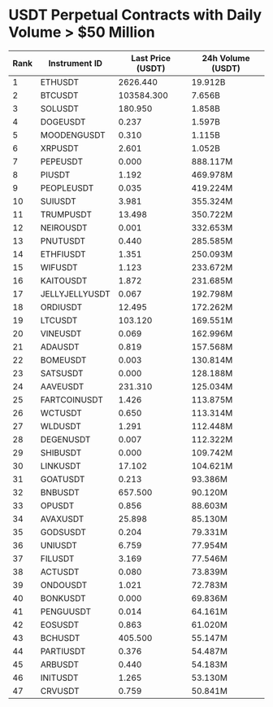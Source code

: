 # USDT Perpetual Contracts with Daily Volume > $50 Million

| Rank | Instrument ID | Last Price (USDT) | 24h Volume (USDT) |
|------|---------------|-------------------|-------------------|
| 1 | ETHUSDT | 2626.440 | 19.912B |
| 2 | BTCUSDT | 103584.300 | 7.656B |
| 3 | SOLUSDT | 180.950 | 1.858B |
| 4 | DOGEUSDT | 0.237 | 1.597B |
| 5 | MOODENGUSDT | 0.310 | 1.115B |
| 6 | XRPUSDT | 2.601 | 1.052B |
| 7 | PEPEUSDT | 0.000 | 888.117M |
| 8 | PIUSDT | 1.192 | 469.978M |
| 9 | PEOPLEUSDT | 0.035 | 419.224M |
| 10 | SUIUSDT | 3.981 | 355.324M |
| 11 | TRUMPUSDT | 13.498 | 350.722M |
| 12 | NEIROUSDT | 0.001 | 332.653M |
| 13 | PNUTUSDT | 0.440 | 285.585M |
| 14 | ETHFIUSDT | 1.351 | 250.093M |
| 15 | WIFUSDT | 1.123 | 233.672M |
| 16 | KAITOUSDT | 1.872 | 231.685M |
| 17 | JELLYJELLYUSDT | 0.067 | 192.798M |
| 18 | ORDIUSDT | 12.495 | 172.262M |
| 19 | LTCUSDT | 103.120 | 169.551M |
| 20 | VINEUSDT | 0.069 | 162.996M |
| 21 | ADAUSDT | 0.819 | 157.568M |
| 22 | BOMEUSDT | 0.003 | 130.814M |
| 23 | SATSUSDT | 0.000 | 128.188M |
| 24 | AAVEUSDT | 231.310 | 125.034M |
| 25 | FARTCOINUSDT | 1.426 | 113.875M |
| 26 | WCTUSDT | 0.650 | 113.314M |
| 27 | WLDUSDT | 1.291 | 112.448M |
| 28 | DEGENUSDT | 0.007 | 112.322M |
| 29 | SHIBUSDT | 0.000 | 109.742M |
| 30 | LINKUSDT | 17.102 | 104.621M |
| 31 | GOATUSDT | 0.213 | 93.386M |
| 32 | BNBUSDT | 657.500 | 90.120M |
| 33 | OPUSDT | 0.856 | 88.603M |
| 34 | AVAXUSDT | 25.898 | 85.130M |
| 35 | GODSUSDT | 0.204 | 79.331M |
| 36 | UNIUSDT | 6.759 | 77.954M |
| 37 | FILUSDT | 3.169 | 77.546M |
| 38 | ACTUSDT | 0.080 | 73.839M |
| 39 | ONDOUSDT | 1.021 | 72.783M |
| 40 | BONKUSDT | 0.000 | 69.836M |
| 41 | PENGUUSDT | 0.014 | 64.161M |
| 42 | EOSUSDT | 0.863 | 61.020M |
| 43 | BCHUSDT | 405.500 | 55.147M |
| 44 | PARTIUSDT | 0.376 | 54.487M |
| 45 | ARBUSDT | 0.440 | 54.183M |
| 46 | INITUSDT | 1.265 | 53.130M |
| 47 | CRVUSDT | 0.759 | 50.841M |
